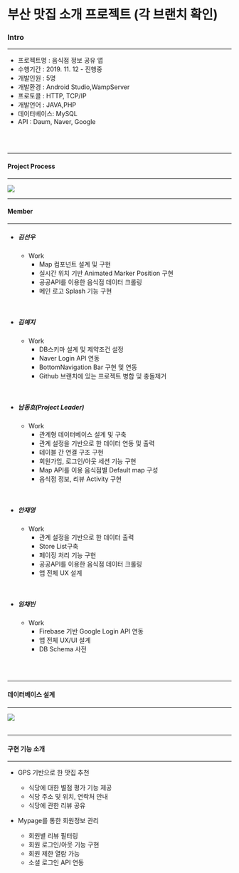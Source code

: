 # 부산 맛집 소개 프로젝트 (각 브랜치 확인)


### Intro

<hr>

   -  프로젝트명  : 음식점 정보 공유 앱
   -  수행기간    : 2019. 11. 12 - 진행중
   -  개발인원    : 5명
   -  개발환경    : Android Studio,WampServer
   -  프로토콜    : HTTP, TCP/IP
   -  개발언어    : JAVA,PHP
   -  데이터베이스: MySQL 
   -  API        : Daum, Naver, Google
 
</br>

</br>

<hr>

#### Project Process

<hr>
<img src='https://postfiles.pstatic.net/MjAyMDAxMDZfMTAy/MDAxNTc4MjkyNTAwNDg3.loBtmHWq6tlpwm7dzR9_BAnd3cN_vLi8_X-Ndi58BFgg.7g0q00w6HiN1p0OtXuOH7pFYYEDlPUsmFDJeaGeo2Ysg.PNG.gomugol0401/image.png?type=w773'/>



</br>
<hr>

#### Member

<hr>

 - ##### 김선우 
   - Work 
     -  Map 컴포넌트 설계 및 구현
     -  실시간 위치 기반 Animated Marker Position 구현
     -  공공API를 이용한 음식점 데이터 크롤링
     -  메인 로고 Splash 기능 구현


</br>

 - ##### 김예지
   - Work 
     -  DB스키마 설계 및 제약조건 설정 
     -  Naver Login API 연동
     -  BottomNavigation Bar 구현 및 연동
     -  Github 브랜치에 있는 프로젝트 병합 및 충돌제거
 </br>
 
 - ##### 남동호(Project Leader)
   - Work 
     -  관계형 데이터베이스 설계 및 구축
     -  관계 설정을 기반으로 한 데이터 연동 및 출력
     -  테이블 간 연결 구조 구현
     -  회원가입, 로그인/아웃 세션 기능 구현
     -  Map API를 이용 음식점별 Default map 구성
     -  음식점 정보, 리뷰 Activity 구현 

 
  
</br> 

 - ##### 안재영
   - Work 
     -  관계 설정을 기반으로 한 데이터 출력
     -  Store List구축 
     -  페이징 처리 기능 구현
     -  공공API를 이용한 음식점 데이터 크롤링
     -  앱 전체 UX 설계
  
    
</br>

 - ##### 임채빈
   - Work 
     -  Firebase 기반 Google Login API 연동
     -  앱 전체 UX/UI 설계
     -  DB Schema 사전 
</br>

</br>


<hr>

#### 데이터베이스 설계

<hr>
<img src='https://postfiles.pstatic.net/MjAyMDAxMDZfMTc5/MDAxNTc4MjkwMTA2MDEw.H_87TlWN77HC1P8LVRmyx1CWX_ep4HRz3C5MLa3MTFAg.B96aEoGgc2JzJDvR4vkiYC169r7ccsqGa_IJZLajecYg.PNG.gomugol0401/image.png?type=w773'/>


</br>

</br>
<hr>

#### 구현 기능 소개


<hr>

 - GPS 기반으로 한 맛집 추천 
     - 식당에 대한 별점 평가 기능 제공
     - 식당 주소 및 위치, 연락처 안내
     - 식당에 관한 리뷰 공유


 - Mypage를 통한 회원정보 관리
    - 회원별 리뷰 필터링
    - 회원 로그인/아웃 기능 구현
    - 회원 제한 열람 가능 
    - 소셜 로그인 API 연동



